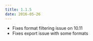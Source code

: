 ```yaml
---
title: 1.1.5
date: 2016-05-26
---
```


- Fixes format filtering issue on 10.11
- Fixes export issue with some formats
